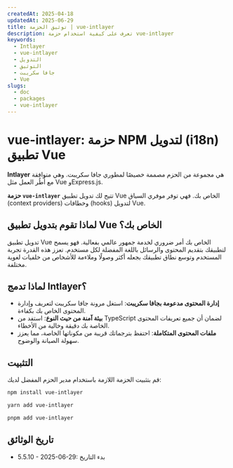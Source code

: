 ```yaml
---
createdAt: 2025-04-18
updatedAt: 2025-06-29
title: توثيق الحزمة | vue-intlayer
description: تعرف على كيفية استخدام حزمة vue-intlayer
keywords:
  - Intlayer
  - vue-intlayer
  - التدويل
  - التوثيق
  - جافا سكريبت
  - Vue
slugs:
  - doc
  - packages
  - vue-intlayer
---
```


# vue-intlayer: حزمة NPM لتدويل (i18n) تطبيق Vue

**Intlayer** هي مجموعة من الحزم مصممة خصيصًا لمطوري جافا سكريبت. وهي متوافقة مع أُطُر العمل مثل Vue وExpress.js.

**حزمة `vue-intlayer`** تتيح لك تدويل تطبيق Vue الخاص بك. فهي توفر موفري السياق (context providers) وخطافات (hooks) لتدويل Vue.

## لماذا تقوم بتدويل تطبيق Vue الخاص بك؟

تدويل تطبيق Vue الخاص بك أمر ضروري لخدمة جمهور عالمي بفعالية. فهو يسمح لتطبيقك بتقديم المحتوى والرسائل باللغة المفضلة لكل مستخدم. تعزز هذه القدرة تجربة المستخدم وتوسع نطاق تطبيقك بجعله أكثر وصولًا وملاءمة للأشخاص من خلفيات لغوية مختلفة.

## لماذا تدمج Intlayer؟

- **إدارة المحتوى مدعومة بجافا سكريبت**: استغل مرونة جافا سكريبت لتعريف وإدارة المحتوى الخاص بك بكفاءة.
- **بيئة آمنة من حيث النوع**: استفد من TypeScript لضمان أن جميع تعريفات المحتوى الخاصة بك دقيقة وخالية من الأخطاء.
- **ملفات المحتوى المتكاملة**: احتفظ بترجماتك قريبة من مكوناتها الخاصة، مما يعزز سهولة الصيانة والوضوح.

## التثبيت

قم بتثبيت الحزمة اللازمة باستخدام مدير الحزم المفضل لديك:

```bash packageManager="npm"
npm install vue-intlayer
```

```bash packageManager="yarn"
yarn add vue-intlayer
```

```bash packageManager="pnpm"
pnpm add vue-intlayer
```

## تاريخ الوثائق

- 5.5.10 - 2025-06-29: بدء التاريخ
